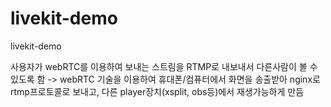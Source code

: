 # livekit-demo
livekit-demo

사용자가 webRTC를 이용하여 보내는 스트림을 RTMP로 내보내서 다른사람이 볼 수 있도록 함
-> webRTC 기술을 이용하여 휴대폰/컴퓨터에서 화면을 송출받아 nginx로 rtmp프로토콜로 보내고, 다른 player장치(xsplit, obs등)에서 재생가능하게 만듬
